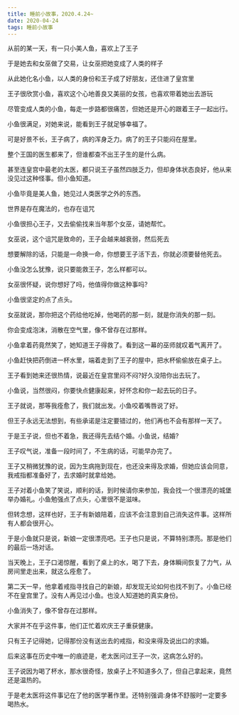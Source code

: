 ```yaml
---
title: 睡前小故事，2020.4.24~
date: 2020-04-24
tags: 睡前小故事
---
```


从前的某一天，有一只小美人鱼，喜欢上了王子

于是她去和女巫做了交易，让女巫把她变成了人类的样子

从此她化名小鱼，以人类的身份和王子成了好朋友，还住进了皇宫里<!-- more -->

王子很欣赏小鱼，喜欢这个心地善良又美丽的女孩，也喜欢带着她出去游玩

尽管变成人类的小鱼，每走一步路都很痛苦，但她还是开心的跟着王子一起出行。

小鱼很满足，对她来说，能看到王子就足够幸福了。

可是好景不长，王子病了，病的浑身乏力。病了的王子只能闷在屋里。


整个王国的医生都来了，但谁都查不出王子生的是什么病。

甚至连皇宫中最老的太医，都只说王子虽然四肢乏力，但却身体状态良好，他从来没见过这种怪事。但小鱼知道。

小鱼毕竟是美人鱼，她见过人类医学之外的东西。

世界是存在魔法的，也存在诅咒

小鱼很担心王子，又去偷偷找来当年那个女巫，请她帮忙。

女巫说，这个诅咒是致命的，王子会越来越衰弱，然后死去

想要解除的话，只能是一命换一命，你想要王子活下去，你就必须要替他死去。


小鱼没怎么犹豫，说只要能救王子，怎么样都可以。

女巫很怀疑，说你想好了吗，他值得你做这种事吗?

小鱼很坚定的点了点头。

女巫就说，那你把这个药给他吃掉，他喝药的那一刻，就是你消失的那一刻。

你会变成泡沫，消散在空气里，像不曾存在过那样。

小鱼拿着药竟然笑了，她知道王子得救了。看到这一幕的巫师就叹着气离开了。

小鱼赶快把药倒进一杯水里，端着走到了王子的屋中，把水杯偷偷放在桌子上。

王子看到她来还很热情，说最近在皇宫里闷不闷?好久没陪你出去玩了。


小鱼说，当然很闷，你要快点健康起来，好怀念和你一起去玩的日子。

王子就说，那等我痊愈了，我们就出发。小鱼咬着嘴唇说了好。

但王子永远无法想到，有些承诺是注定要错过的，他们再也不会有那样一天了。

于是王子说，但也不着急，我还得先去结个婚。小鱼说，结婚?

王子叹气说，准备一段时间了，不生病的话，可能早办完了。

王子又稍微犹豫的说，因为生病拖到现在，也还没来得及求婚，但她应该会同意，我戒指都准备好了，去求婚时就拿给她。

王子对着小鱼笑了笑说，顺利的话，到时候请你来参加，我会找一个很漂亮的城堡举办婚礼。小鱼勉强点了点头，心里很不是滋味。


但转念想，这样也好，王子有新娘陪着，应该不会注意到自己消失这件事。这样所有人都会很开心。

于是小鱼就只是说，新娘一定很漂亮吧。王子也只是说，不算特别漂亮。那是他们的最后一场对话。

当天晚上，王子口渴惊醒，看到了桌上的水，喝了下去，身体瞬间恢复了力气，从房间里走出来，就这么痊愈了。

第二天一早，他拿着戒指寻找自己的新娘，却发现无论如何也找不到了。小鱼已经不在皇宫里了。没有人再见过小鱼。也没人知道她的真实身份。


小鱼消失了，像不曾存在过那样。

大家并不在乎这件事，他们正忙着欢庆王子重获健康。

只有王子记得她，记得那份没有送出去的戒指，和没来得及说出口的求婚。

后来这事在历史中唯一的痕迹是，老太医问过王子一次，这病怎么好的。

王子说因为喝了杯水，那水很奇怪，放桌子上不知道多久了，但自己拿起来，竟然还是温热的。

于是老太医将这件事记在了他的医学著作里。还特别强调:身体不舒服时一定要多喝热水。
